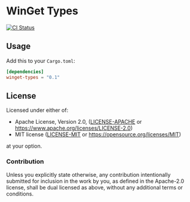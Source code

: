 # WinGet Types

[![CI Status](https://github.com/russellbanks/winget-types/workflows/CI/badge.svg)](https://github.com/russellbanks/winget-types/actions)

## Usage

Add this to your `Cargo.toml`:

```toml
[dependencies]
winget-types = "0.1"
```

## License

Licensed under either of:

* Apache License, Version 2.0, ([LICENSE-APACHE](LICENSE-APACHE.md) or https://www.apache.org/licenses/LICENSE-2.0)
* MIT license ([LICENSE-MIT](LICENSE-MIT.md) or https://opensource.org/licenses/MIT)

at your option.

### Contribution

Unless you explicitly state otherwise, any contribution intentionally submitted
for inclusion in the work by you, as defined in the Apache-2.0 license, shall be dual licensed as above, without any
additional terms or conditions.
